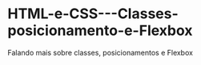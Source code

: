 # HTML-e-CSS---Classes-posicionamento-e-Flexbox
Falando mais sobre classes, posicionamentos e Flexbox
